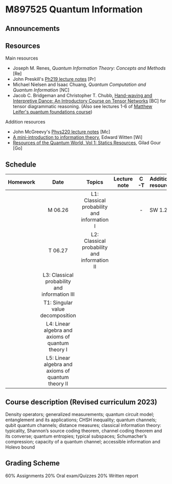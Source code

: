 # M897525 Quantum Information

## Announcements

## Resources

Main resources

- Joseph M. Renes, *Quantum Information Theory: Concepts and Methods* [Re]
- John Preskill's [Ph219 lecture notes](http://theory.caltech.edu/~preskill/ph229/) [Pr]
- Michael Nielsen and Isaac Chuang, *Quantum Computation and Quantum Information* [NC]
- Jacob C. Bridgeman and Christopher T. Chubb, [Hand-waving and Interpretive Dance: An Introductory Course on Tensor Networks](https://doi.org/10.1088/1751-8121/aa6dc3) [BC] for tensor diagrammatic reasoning. (Also see lectures 1-6 of [Matthew Leifer's quantum foundations course](https://pirsa.org/C16043))

<!-- - Joseph M. Renes, *Quantum Information Theory: Concepts and Methods*, De Gruyter Oldenbourg, 2022 [Ren]
- John Preskill's [Ph219 lecture notes](http://theory.caltech.edu/~preskill/ph229/) [Pre]
- Michael Nielsen and Isaac Chuang, *Quantum Computation and Quantum Information*, Cambridge University Press, 2000
- Jacob C. Bridgeman and Christopher T. Chubb, [Hand-waving and Interpretive Dance: An Introductory Course on Tensor Networks](https://doi.org/10.1088/1751-8121/aa6dc3), Journal of Physics A: Mathematical and Theoretical **50**, 223001, 2017-->

Addition resources

- John McGreevy's [Phys220 lecture notes](https://mcgreevy.physics.ucsd.edu/f20/) [Mc]
- [A mini-introduction to information theory](https://arxiv.org/abs/1805.11965), Edward Witten [Wi]
- [Resources of the Quantum World, Vol 1: Statics Resources](https://www.arxiv.org/abs/2402.05474), Gilad Gour [Go] 

## Schedule

|Homework|Date| Topics |Lecture note|C-T|Additional resources|
|:------:|:--:|:------:|:----------:|:--------:|:------------------|
||M 06.26|L1: Classical probability and information I ||-|SW 1.2
||T 06.27|L2: Classical probability and information II
||L3: Classical probability and information III
||T1: Singular value decomposition
||L4: Linear algebra and axioms of quantum theory I
||L5: Linear algebra and axioms of quantum theory II

## Course description (Revised curriculum 2023)

Density operators; generalized measurements; quantum circuit model; entanglement and its applications; CHSH inequality; quantum channels; qubit quantum channels; distance measures; classical information theory: typicality, Shannon’s source coding theorem, channel coding theorem and its converse; quantum entropies; typical subspaces; Schumacher’s compression; capacity of a quantum channel; accessible information and Holevo bound

## Grading Scheme

60% Assignments
20% Oral exam/Quizzes
20% Written report 
